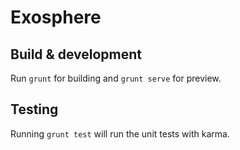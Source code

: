 # Exosphere

## Build & development

Run `grunt` for building and `grunt serve` for preview.

## Testing

Running `grunt test` will run the unit tests with karma.
